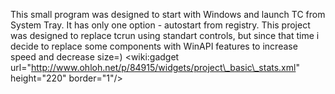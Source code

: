 This small program was designed to start with Windows and launch TC from System Tray. It has only one option - autostart from registry. This project was designed to replace tcrun using standart controls, but since that time i decide to replace some components with WinAPI features to increase speed and decrease size=)
&lt;wiki:gadget url="http://www.ohloh.net/p/84915/widgets/project\_basic\_stats.xml" height="220" border="1"/&gt;